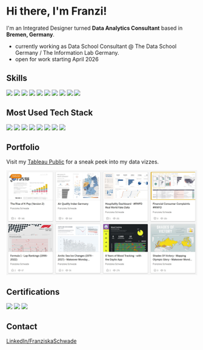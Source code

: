 # Hi there, I'm Franzi! 

I'm an Integrated Designer turned **Data Analytics Consultant** based in **Bremen, Germany**.<br> 

- currently working as Data School Consultant @ The Data School Germany / The Information Lab Germany. <br>
- open for work starting April 2026 

## Skills
<img src="https://img.shields.io/badge/data%20analytics-white?&style=for-the-badge"> <img src="https://img.shields.io/badge/consulting-white?&style=for-the-badge"> <img src="https://img.shields.io/badge/data%20preparation-white?&style=for-the-badge"> <img src="https://img.shields.io/badge/business%20intelligence-white?&style=for-the-badge"> <img src="https://img.shields.io/badge/data%20visualization-white?&style=for-the-badge"> <img src="https://img.shields.io/badge/design-white?&style=for-the-badge"> <img src="https://img.shields.io/badge/project%20management-white?&style=for-the-badge"> <img src="https://img.shields.io/badge/enablement-white?&style=for-the-badge"> <img src="https://img.shields.io/badge/communications-white?&style=for-the-badge"> <img src="https://img.shields.io/badge/data%20engineering-white?&style=for-the-badge">

## Most Used Tech Stack
<img src="https://img.shields.io/badge/Tableau-1f447e?logo=tableau&logoColor=white&style=for-the-badge"> <img src="https://img.shields.io/badge/Alteryx-4da7da?logo=alteryx&logoColor=white&style=for-the-badge"> <img src="https://img.shields.io/badge/Power%20BI-edc02d?logo=power20bi&logoColor=white&style=for-the-badge"> <img src="https://img.shields.io/badge/Tableau%20Prep-1f447e?logo=tableau&logoColor=white&style=for-the-badge"> <img src="https://img.shields.io/badge/sql-b0cd35?logo=sql&logoColor=white&style=for-the-badge"> <img src="https://img.shields.io/badge/dbt-fe6711?logo=dbt&logoColor=white&style=for-the-badge"> <img src="https://img.shields.io/badge/r-296dc2?logo=r&logoColor=white&style=for-the-badge"> <img src="https://img.shields.io/badge/adobe%20creative%20cloud-eb1009?logo=adobe&logoColor=white&style=for-the-badge"><br>

## Portfolio
Visit my [Tableau Public](https://public.tableau.com/app/profile/franziskaschwade/vizzes) for a sneak peek into my data vizzes.

<img src="https://github.com/fschwade/fschwade/blob/main/tableau-public-screenshot.jpg" width=550>

## Certifications
<a href="https://www.credly.com/badges/a5a93890-f727-4c03-aa67-a0840a67fa67/public_url" target="_blank"><img src="https://images.credly.com/size/110x110/images/14744318-8d6a-49c3-971d-6a4a0f524925/Certification_Designer_Core.png" width=110></a> 
<a href="https://www.credly.com/badges/44f70b02-870c-488e-b259-737fa7ef3cd7/public_url" target="_blank"><img src="https://images.credly.com/images/58b06a5f-aee6-4a11-ac53-da36d5f70e8e/image.png" width=110></a> 
<a href="https://www.credly.com/badges/e67a0b33-117e-4b04-84ad-bbcf1547666d/public_url" target="_blank"><img src="https://images.credly.com/size/110x110/images/d41de2b7-cbc2-47ec-bcf1-ebecbe83872f/GCC_badge_DA_1000x1000.png" width=110></a>

## Contact
[LinkedIn/FranziskaSchwade](https://linkedin.com/franziskaschwade)
